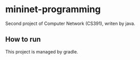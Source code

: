 # mininet-programming

Second project of Computer Network (CS391), writen by java.
## How to run
This project is managed by gradle.
